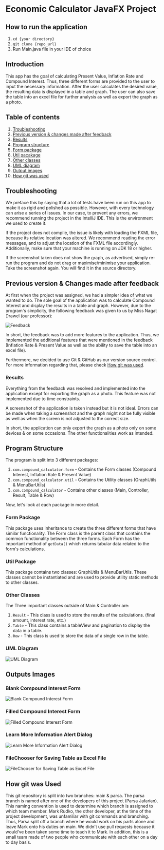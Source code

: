 # Economic Calculator JavaFX Project

## How to run the application 

1. `cd {your directory}`
2. `git clone {repo_url}`
3. Run Main.java file in your IDE of choice

## Introduction

This app has the goal of calculating Present Value, Inflation Rate and Compound Interest.
Thus, three different forms are provided to the user to input the necessary information.
After the user calculates the desired value, the resulting data is displayed in a table and graph. 
The user can also save the table into an excel file for further analysis as well as export the graph as a photo.

## Table of contents

1. [Troubleshooting](#troubleshooting)
2. [Previous version & changes made after feedback](#previous-version-&-changes-made-after-feedback)
3. [Results](#results)
4. [Program structure](#program-structure)
5. [Form package](#form-package)
6. [Util pacakage](#util-packaga)
7. [Other classes](#other-classes)
8. [UML diagram](#uml-diagram)
9. [Output images](#output-images)
10. [How git was used](#how-git-was-used)

## Troubleshooting

We preface this by saying that a lot of tests have been run on this app to make it as rigid and polished as possible. However, with every technology can arise a series of issues. In our case, to prevent any errors, we recommend running the project in the IntelliJ IDE. This is the environment we used to create it.

If the project does not compile, the issue is likely with loading the FXML file, because its relative location was altered. We recommend reading the error messages, and to adjust the location of the FXML file accordingly. Additionally, make sure that your machine is running on JDK 18 or higher.

If the screenshot taken does not show the graph, as advertised, simply re-run the program and do not drag or maximise/minimise your application. Take the screenshot again. You will find it in the source directory.

## Previous version & Changes made after feedback

At first when the project was assigned, we had a simpler idea of what we wanted to do.
The sole goal of the application was to calculate Compound Interest and display the results in a table and graph. 
However, due to the program's simplicity, the following feedback was given to us by Miss Nagat Drawel (our professor):

![Feedback](images/feedback.png)

In short, the feedback was to add more features to the application.
Thus, we implemented the additional features that were mentioned in the feedback (Inflation Rate & Present Value
as well as the ability to save the table into an excel file).

Furthermore, we decided to use Git & GitHub as our version source control. 
For more information regarding that, please check [How git was used](#how-git-was-used).

### Results

Everything from the feedback was resolved and implemented into the application except for 
exporting the graph as a photo. This feature was not implemented due to time constraints.

A screenshot of the application is taken instead but it is not ideal.
Errors can be made when taking a screenshot and the graph might not be fully visible as well
as when the screen is not adjusted to the correct size. 

In short, the application can only export the graph as a photo only on some devices & on some occasions.
The other functionalities work as intended.

## Program Structure

The program is split into 3 different packages:

1. `com.compound_calculator.form` - Contains the Form classes (Compound Interest, Inflation Rate & Present Value)
2. `com.compound_calculator.util` - Contains the Utility classes (GraphUtils & MenuBarUtils)
3. `com.compound_calculator` - Contains other classes (Main, Controller, Result, Table & Row)

Now, let's look at each package in more detail.

### Form Package

This package uses inheritance to create the three different forms that have similar functionality.
The Form class is the parent class that contains the common functionality between the three forms.
Each Form has the important method of `getData()` which returns tabular data related to the form's calculations.

### Util Package

This package contains two classes: GraphUtils & MenuBarUtils.
These classes cannot be instantiated and are used to provide utility static methods to other classes.

### Other Classes

The Three important classes outside of Main & Controller are:

1. `Result` - This class is used to store the results of the calculations. (final amount, interest rate, etc.)
2. `Table` - This class contains a tableView and pagination to display the data in a table.
3. `Row` - This class is used to store the data of a single row in the table.

### UML Diagram

![UML Diagram](images/uml.png)

## Outputs Images

### Blank Compound Interest Form

![Blank Compound Interest Form](images/blankForm.png)

### Filled Compound Interest Form

![Filled Compound Interest Form](images/results.png)

### Learn More Information Alert Dialog

![Learn More Information Alert Dialog](images/learnMore.png)

### FileChooser for Saving Table as Excel File

![FileChooser for Saving Table as Excel File](images/filePicker.png)

## How git was Used

This git repository is split into two branches: main & parsa. The parsa branch is named after one of the developers of this project (Parsa Jafarian). 
This naming convention is used to determine which branch is assigned to which team member. Mark Rudko, the other developer, at the time of the project development, 
was unfamiliar with git commands and branching. Thus, Parsa split off a branch where he would work on his parts alone and leave Mark onto his duties on main. 
We didn't use pull requests because it would've been taken some time to teach it to Mark. In addition, this is a small team made of two people who communicate
with each other on a day to day basis. 
